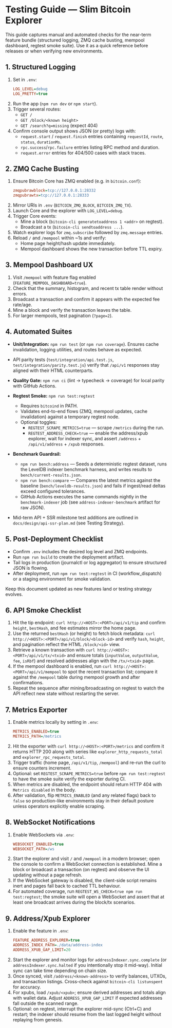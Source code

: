 # Testing Guide — Slim Bitcoin Explorer

This guide captures manual and automated checks for the near-term feature bundle (structured logging, ZMQ cache busting, mempool dashboard, regtest smoke suite). Use it as a quick reference before releases or when verifying new environments.

## 1. Structured Logging
1. Set in `.env`:
   ```ini
   LOG_LEVEL=debug
   LOG_PRETTY=true
   ```
2. Run the app (`npm run dev` or `npm start`).
3. Trigger several routes:
   - `GET /`
   - `GET /block/<known height>`
   - `GET /search?q=missing` (expect 404)
4. Confirm console output shows JSON (or pretty) logs with:
   - `request.start` / `request.finish` entries containing `requestId`, `route`, `status`, `durationMs`.
   - `rpc.success`/`rpc.failure` entries listing RPC method and duration.
   - `request.error` entries for 404/500 cases with stack traces.

## 2. ZMQ Cache Busting
1. Ensure Bitcoin Core has ZMQ enabled (e.g. in `bitcoin.conf`):
   ```ini
   zmqpubrawblock=tcp://127.0.0.1:28332
   zmqpubrawtx=tcp://127.0.0.1:28333
   ```
2. Mirror URIs in `.env` (`BITCOIN_ZMQ_BLOCK`, `BITCOIN_ZMQ_TX`).
3. Launch Core and the explorer with `LOG_LEVEL=debug`.
4. Trigger Core events:
   - Mine a block (`bitcoin-cli generatetoaddress 1 <addr>` on regtest).
   - Broadcast a tx (`bitcoin-cli sendtoaddress ...`).
5. Watch explorer logs for `zmq.subscribe` followed by `zmq.message` entries.
6. Reload `/` and `/mempool` within ~1s and verify:
   - Home page height/hash update immediately.
   - Mempool dashboard shows the new transaction before TTL expiry.

## 3. Mempool Dashboard UX
1. Visit `/mempool` with feature flag enabled (`FEATURE_MEMPOOL_DASHBOARD=true`).
2. Check that the summary, histogram, and recent tx table render without errors.
3. Broadcast a transaction and confirm it appears with the expected fee rate/age.
4. Mine a block and verify the transaction leaves the table.
5. For larger mempools, test pagination (`?page=2`).

## 4. Automated Suites
- **Unit/Integration:** `npm run test` (or `npm run coverage`). Ensures cache invalidation, logging utilities, and routes behave as expected.
- API parity tests (`test/integration/api.test.js`, `test/integration/parity.test.js`) verify that `/api/v1` responses stay aligned with their HTML counterparts.
- **Quality Gate:** `npm run ci` (lint → typecheck → coverage) for local parity with GitHub Actions.
- **Regtest Smoke:** `npm run test:regtest`
  - Requires `bitcoind` in PATH.
  - Validates end-to-end flows (ZMQ, mempool updates, cache invalidation) against a temporary regtest node.
  - Optional toggles:
    - `REGTEST_SCRAPE_METRICS=true` — scrape `/metrics` during the run.
    - `REGTEST_ADDRESS_CHECK=true` — enable the address/xpub explorer, wait for indexer sync, and assert `/address` + `/api/v1/address` + `/xpub` responses.
- **Benchmark Guardrail:**
  - `npm run bench:address` — Seeds a deterministic regtest dataset, runs the LevelDB indexer benchmark harness, and writes results to `bench/current-results.json`.
  - `npm run bench:compare` — Compares the latest metrics against the baseline (`bench/leveldb-results.json`) and fails if ingest/read deltas exceed configured tolerances.
  - GitHub Actions executes the same commands nightly in the `benchmark-indexer` job (see `address-indexer-benchmark` artifact for raw JSON).

- Mid-term API + SSR milestone test additions are outlined in `docs/design/api-ssr-plan.md` (see Testing Strategy).

## 5. Post-Deployment Checklist
- Confirm `.env` includes the desired log level and ZMQ endpoints.
- Run `npm run build` to create the deployment artifact.
- Tail logs in production (journalctl or log aggregator) to ensure structured JSON is flowing.
- After deployment, run `npm run test:regtest` in CI (workflow_dispatch) or a staging environment for smoke validation.

Keep this document updated as new features land or testing strategy evolves.

## 6. API Smoke Checklist
1. Hit the tip endpoint: `curl http://<HOST>:<PORT>/api/v1/tip` and confirm `height`, `bestHash`, and fee estimates mirror the home page.
2. Use the returned `bestHash` (or height) to fetch block metadata: `curl http://<HOST>:<PORT>/api/v1/block/<block-id>` and verify `hash`, `height`, and pagination reflect the HTML `/block/<id>` view.
3. Retrieve a known transaction with `curl http://<HOST>:<PORT>/api/v1/tx/<txid>` and ensure totals (`inputValue`, `outputValue`, `fee`, `isRbf`) and resolved addresses align with the `/tx/<txid>` page.
4. If the mempool dashboard is enabled, run `curl http://<HOST>:<PORT>/api/v1/mempool` to spot the recent transaction list; compare it against the `/mempool` table during mempool growth and after confirmations.
5. Repeat the sequence after mining/broadcasting on regtest to watch the API reflect new state without restarting the server.

## 7. Metrics Exporter
1. Enable metrics locally by setting in `.env`:
   ```ini
   METRICS_ENABLED=true
   METRICS_PATH=/metrics
   ```
2. Hit the exporter with `curl http://<HOST>:<PORT>/metrics` and confirm it returns HTTP 200 along with series like `explorer_http_requests_total` and `explorer_rpc_requests_total`.
3. Trigger traffic (home page, `/api/v1/tip`, `/mempool`) and re-run the curl to ensure counters increment.
4. Optional: set `REGTEST_SCRAPE_METRICS=true` before `npm run test:regtest` to have the smoke suite verify the exporter during CI.
5. When metrics are disabled, the endpoint should return HTTP 404 with `Metrics disabled` in the body.
6. After validation, flip `METRICS_ENABLED` (and any related flags) back to `false` so production-like environments stay in their default posture unless operators explicitly enable scraping.

## 8. WebSocket Notifications
1. Enable WebSockets via `.env`:
   ```ini
   WEBSOCKET_ENABLED=true
   WEBSOCKET_PATH=/ws
   ```
2. Start the explorer and visit `/` and `/mempool` in a modern browser; open the console to confirm a WebSocket connection is established. Mine a block or broadcast a transaction (on regtest) and observe the UI updating without a page refresh.
3. If the WebSocket gateway is disabled, the client-side script remains inert and pages fall back to cached TTL behaviour.
4. For automated coverage, run `REGTEST_WS_CHECK=true npm run test:regtest`; the smoke suite will open a WebSocket and assert that at least one broadcast arrives during the block/tx scenarios.

## 9. Address/Xpub Explorer
1. Enable the feature in `.env`:
   ```ini
   FEATURE_ADDRESS_EXPLORER=true
   ADDRESS_INDEX_PATH=./data/address-index
   ADDRESS_XPUB_GAP_LIMIT=20
   ```
2. Start the explorer and monitor logs for `addressIndexer.sync.complete` (or `addressIndexer.sync.halted` if you intentionally stop it mid-way). Initial sync can take time depending on chain size.
3. Once synced, visit `/address/<known-address>` to verify balances, UTXOs, and transaction listings. Cross-check against `bitcoin-cli listunspent` for accuracy.
4. For xpubs, load `/xpub/<xpub>`; ensure derived addresses and totals align with wallet data. Adjust `ADDRESS_XPUB_GAP_LIMIT` if expected addresses fall outside the scanned range.
5. Optional: on regtest, interrupt the explorer mid-sync (Ctrl+C) and restart; the indexer should resume from the last logged height without replaying from genesis.
